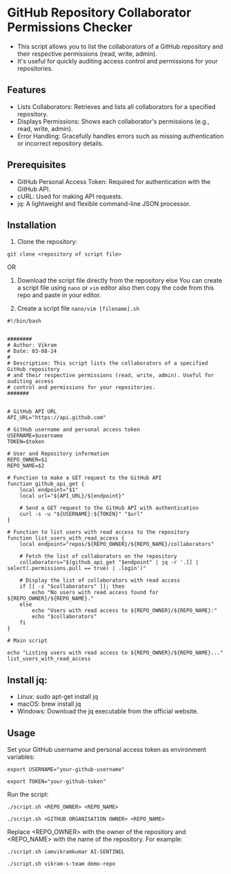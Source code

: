 # GitHub Repository Collaborator Permissions Checker
- This script allows you to list the collaborators of a GitHub repository and their respective permissions (read, write, admin).
- It's useful for quickly auditing access control and permissions for your repositories.

## Features
- Lists Collaborators: Retrieves and lists all collaborators for a specified repository.
- Displays Permissions: Shows each collaborator's permissions (e.g., read, write, admin).
- Error Handling: Gracefully handles errors such as missing authentication or incorrect repository details.

## Prerequisites
- GitHub Personal Access Token: Required for authentication with the GitHub API.
- cURL: Used for making API requests.
- jq: A lightweight and flexible command-line JSON processor.

## Installation
1. Clone the repository:
```
git clone <repository of script file>
```
OR 

1. Download the script file directly from the repository else
You can create a script file using `nano` or `vim` editor also then copy the code from this repo and paste in your editor.

2. Create a script file `nano/vim [filename].sh`

```
#!/bin/bash


########
# Author: Vikram
# Date: 03-08-24
#
# Description: This script lists the collaborators of a specified GitHub repository
# and their respective permissions (read, write, admin). Useful for auditing access
# control and permissions for your repositories.
#######


# GitHub API URL
API_URL="https://api.github.com"

# GitHub username and personal access token
USERNAME=$username
TOKEN=$token

# User and Repository information
REPO_OWNER=$1
REPO_NAME=$2

# Function to make a GET request to the GitHub API
function github_api_get {
    local endpoint="$1"
    local url="${API_URL}/${endpoint}"

    # Send a GET request to the GitHub API with authentication
    curl -s -u "${USERNAME}:${TOKEN}" "$url"
}

# Function to list users with read access to the repository
function list_users_with_read_access {
    local endpoint="repos/${REPO_OWNER}/${REPO_NAME}/collaborators"

    # Fetch the list of collaborators on the repository
    collaborators="$(github_api_get "$endpoint" | jq -r '.[] | select(.permissions.pull == true) | .login')"

    # Display the list of collaborators with read access
    if [[ -z "$collaborators" ]]; then
        echo "No users with read access found for ${REPO_OWNER}/${REPO_NAME}."
    else
        echo "Users with read access to ${REPO_OWNER}/${REPO_NAME}:"
        echo "$collaborators"
    fi
}

# Main script

echo "Listing users with read access to ${REPO_OWNER}/${REPO_NAME}..."
list_users_with_read_access

```


## Install jq:

- Linux: sudo apt-get install jq
- macOS: brew install jq
- Windows: Download the jq executable from the official website.

## Usage
Set your GitHub username and personal access token as environment variables:
```
export USERNAME="your-github-username"
```
```
export TOKEN="your-github-token"
```
Run the script:
```
./script.sh <REPO_OWNER> <REPO_NAME>
```

```
./script.sh <GITHUB ORGANISATION OWNER> <REPO_NAME>
```
Replace <REPO_OWNER> with the owner of the repository and <REPO_NAME> with the name of the repository. For example:

```
./script.sh iamvikramkumar AI-SENTINEL
```

```
./script.sh vikram-s-team demo-repo
```
